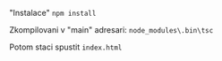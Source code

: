 "Instalace" ```npm install```

Zkompilovani v "main" adresari: ``node_modules\.bin\tsc``

Potom staci spustit ``index.html``
